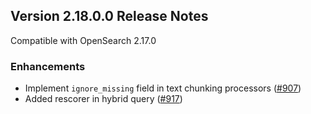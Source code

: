 
## Version 2.18.0.0 Release Notes

Compatible with OpenSearch 2.17.0

### Enhancements
- Implement `ignore_missing` field in text chunking processors ([#907](https://github.com/opensearch-project/neural-search/pull/907))
- Added rescorer in hybrid query ([#917](https://github.com/opensearch-project/neural-search/pull/917))


